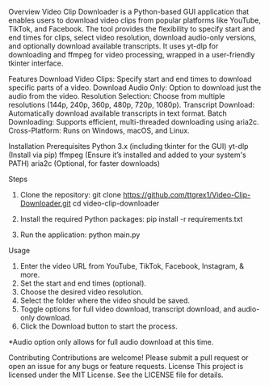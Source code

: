 Overview
Video Clip Downloader is a Python-based GUI application that enables users to download video clips from popular platforms like YouTube, TikTok, and Facebook. The tool provides the flexibility to specify start and end times for clips, select video resolution, download audio-only versions, and optionally download available transcripts. It uses yt-dlp for downloading and ffmpeg for video processing, wrapped in a user-friendly tkinter interface.

Features
Download Video Clips: Specify start and end times to download specific parts of a video.
Download Audio Only: Option to download just the audio from the video.
Resolution Selection: Choose from multiple resolutions (144p, 240p, 360p, 480p, 720p, 1080p).
Transcript Download: Automatically download available transcripts in text format.
Batch Downloading: Supports efficient, multi-threaded downloading using aria2c.
Cross-Platform: Runs on Windows, macOS, and Linux.

Installation
Prerequisites
Python 3.x (including tkinter for the GUI)
yt-dlp (Install via pip)
ffmpeg (Ensure it’s installed and added to your system's PATH)
aria2c (Optional, for faster downloads)

Steps
1.	Clone the repository:
git clone https://github.com/ttgrex1/Video-Clip-Downloader.git
cd video-clip-downloader

3.	Install the required Python packages:
pip install -r requirements.txt

5.	Run the application:
python main.py

Usage
1.	Enter the video URL from YouTube, TikTok, Facebook, Instagram, & more.
2.	Set the start and end times (optional).
3.	Choose the desired video resolution.
4.	Select the folder where the video should be saved.
5.	Toggle options for full video download, transcript download, and audio-only download.
6.	Click the Download button to start the process.

*Audio option only allows for full audio download at this time. 

Contributing
Contributions are welcome! Please submit a pull request or open an issue for any bugs or feature requests.
License
This project is licensed under the MIT License. See the LICENSE file for details.

